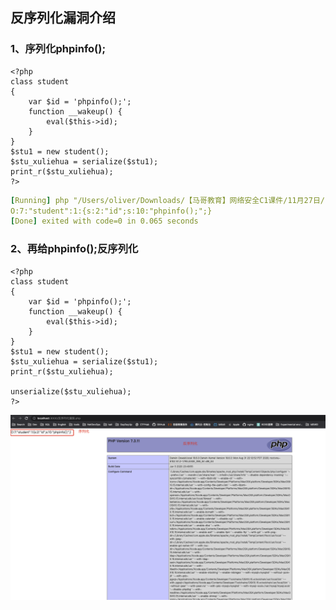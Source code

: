 ## 反序列化漏洞介绍
### 1、序列化phpinfo();
```shell script
<?php
class student
{
    var $id = 'phpinfo();';
    function __wakeup() {
        eval($this->id); 
    }
}
$stu1 = new student();
$stu_xuliehua = serialize($stu1);
print_r($stu_xuliehua);
?>
```
```yaml
[Running] php "/Users/oliver/Downloads/【马哥教育】网络安全C1课件/11月27日/PHP/反序列化漏洞.php"
O:7:"student":1:{s:2:"id";s:10:"phpinfo();";}
[Done] exited with code=0 in 0.065 seconds
```
### 2、再给phpinfo();反序列化
```shell script
<?php
class student
{
    var $id = 'phpinfo();';
    function __wakeup() {
        eval($this->id); 
    }
}
$stu1 = new student();
$stu_xuliehua = serialize($stu1);
print_r($stu_xuliehua);

unserialize($stu_xuliehua);
?>
```
![image](https://github.com/498946975/Security/blob/master/images/fxlh_03.png)
